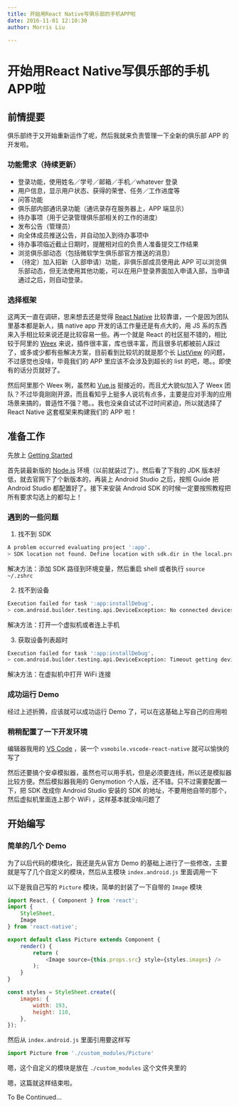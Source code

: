 ```yaml
---
title: 开始用React Native写俱乐部的手机APP啦
date: 2016-11-01 12:10:30
author: Morris Liu

---
```


# 开始用React Native写俱乐部的手机APP啦

## 前情提要

俱乐部终于又开始重新运作了呢，然后我就来负责管理一下全新的俱乐部 APP 的开发啦。

<!-- more -->

### 功能需求（持续更新）

- 登录功能，使用姓名／学号／邮箱／手机／whatever 登录
- 用户信息，显示用户状态、获得的荣誉、任务／工作进度等
- 问答功能
- 俱乐部内部通讯录功能（通讯录存在服务器上，APP 端显示）
- 待办事项（用于记录管理俱乐部相关的工作的进度）
- 发布公告（管理员）
- 向全体成员推送公告，并自动加入到待办事项中
- 待办事项临近截止日期时，提醒相对应的负责人准备提交工作结果
- 浏览俱乐部动态（包括微软学生俱乐部官方推送的消息）
- （待定）加入招新（入部申请）功能，非俱乐部成员使用此 APP 可以浏览俱乐部动态，但无法使用其他功能，可以在用户登录界面加入申请入部，当申请通过之后，则自动登录。

### 选择框架

这两天一直在调研，思来想去还是觉得 [React Native](http://reactnative.cn/) 比较靠谱，一个是因为团队里基本都是新人，搞 native app 开发的话工作量还是有点大的，用 JS 系的东西来入手相比较来说还是比较容易一些。再一个就是 React 的社区挺不错的，相比较于阿里的 [Weex](http://alibaba.github.io/weex/) 来说，插件很丰富，库也很丰富，而且很多坑都被前人踩过了，或多或少都有些解决方案，目前看到比较坑的就是那个长 [ListView](https://github.com/facebook/react-native/issues/499) 的问题，不过感觉也没啥，毕竟我们的 APP 里应该不会涉及到超长的 list 的吧，嗯。。即使有的话分页就好了。

然后阿里那个 Weex 咧，虽然和 [Vue.js](http://vuejs.org/) 挺接近的，而且尤大貌似加入了 Weex 团队？不过毕竟刚刚开源，而且看知乎上挺多人说坑有点多，主要是应对手淘的应用场景来搞的，普适性不强？嗯。。我也没亲自试试不过时间紧迫，所以就选择了 React Native 这套框架来构建我们的 APP 啦！

## 准备工作

先放上 [Getting Started](http://reactnative.cn/docs/0.36/getting-started.htm) 

首先装最新版的 [Node.js](http://nodejs.org/) 环境（以前就装过了）。然后看了下我的 JDK 版本好低，就去官网下了个新版本的，再装上 Android Studio 之后，按照 Guide 把 Android Studio 都配置好了。接下来安装 Android SDK 的时候一定要按照教程把所有要求勾选上的都勾上！

### 遇到的一些问题

1. 找不到 SDK

``` bash
A problem occurred evaluating project ':app'.
> SDK location not found. Define location with sdk.dir in the local.properties file or with an ANDROID_HOME environment variable.
```

解决方法：添加 SDK 路径到环境变量，然后重启 shell 或者执行 `source ~/.zshrc` 

2. 找不到设备

```bash
Execution failed for task ':app:installDebug'.
> com.android.builder.testing.api.DeviceException: No connected devices!
```

解决方法：打开一个虚拟机或者连上手机

3. 获取设备列表超时

```bash
Execution failed for task ':app:installDebug'.
> com.android.builder.testing.api.DeviceException: Timeout getting device list.
```

解决方法：在虚拟机中打开 WiFi 连接

### 成功运行 Demo

经过上述折腾，应该就可以成功运行 Demo 了，可以在这基础上写自己的应用啦

### 稍稍配置了一下开发环境

编辑器我用的 [VS Code](http://code.visualstudio.com/) ，装一个 `vsmobile.vscode-react-native` 就可以愉快的写了

然后还要搞个安卓模拟器，虽然也可以用手机，但是必须要连线，所以还是模拟器比较方便。然后模拟器我用的 Genymotion 个人版，还不错。只不过需要配置一下，把 SDK 改成你 Android Studio 安装的 SDK 的地址，不要用他自带的那个，然后虚拟机里面连上那个 WiFi ，这样基本就没啥问题了

## 开始编写

### 简单的几个 Demo

为了以后代码的模块化，我还是先从官方 Demo 的基础上进行了一些修改，主要就是写了几个自定义的模块，然后从主模块 `index.android.js` 里面调用一下

以下是我自己写的 `Picture` 模块，简单的封装了一下自带的 `Image` 模块

```javascript
import React, { Component } from 'react';
import {
    StyleSheet,
    Image
} from 'react-native';

export default class Picture extends Component {
    render() {
        return (
            <Image source={this.props.src} style={styles.images} />
        );
    }
}

const styles = StyleSheet.create({
    images: {
        width: 193,
        height: 110,
    },
});
```

然后从 `index.android.js` 里面引用要这样写

``` javascript
import Picture from './custom_modules/Picture'
```

嗯，这个自定义的模块是放在 `./custom_modules` 这个文件夹里的

嗯，这篇就这样结束啦。

To Be Continued...
